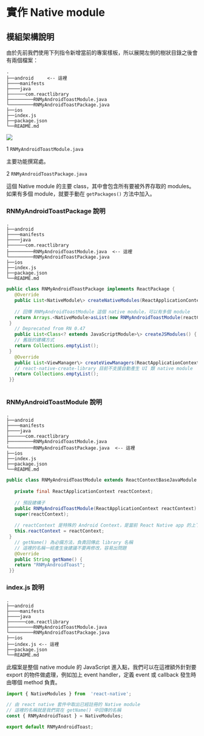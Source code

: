 # 實作 Native module

## 模組架構說明

由於先前我們使用下列指令新增當前的專案樣板，所以展開左側的樹狀目錄之後會有兩個檔案：

```.
.
├──android     <-- 這裡
├────manifests   
├────java        
├──────com.reactlibrary
├─────────RNMyAndroidToastModule.java 
└─────────RNMyAndroidToastPackage.java
├──ios        
├──index.js  
├──package.json
└──README.md
```

![](https://i.imgur.com/K696Ygs.png)

1 `RNMyAndroidToastModule.java`

主要功能撰寫處。

2 `RNMyAndroidToastPackage.java`

這個 Native module 的主要 class，其中會包含所有要被外界存取的 modules。如果有多個 module，就要手動在 `getPackages()` 方法中加入。

### RNMyAndroidToastPackage 說明

```.
.
├──android     
├────manifests   
├────java        
├──────com.reactlibrary
├─────────RNMyAndroidToastModule.java  <-- 這裡
└─────────RNMyAndroidToastPackage.java
├──ios        
├──index.js  
├──package.json
└──README.md
```

```java
public class RNMyAndroidToastPackage implements ReactPackage {  
   @Override  
   public List<NativeModule\> createNativeModules(ReactApplicationContext reactContext) {  
  
   // 回傳 RNMyAndroidToastModule 這個 native module，可以有多個 module  
   return Arrays.<NativeModule>asList(new RNMyAndroidToastModule(reactContext));  
 }  
   // Deprecated from RN 0.47  
   public List<Class<? extends JavaScriptModule>\> createJSModules() {  
   // 舊版的建構方式 
   return Collections.emptyList();  
 }  
   @Override  
   public List<ViewManager\> createViewManagers(ReactApplicationContext reactContext) {  
   // react-native-create-library 目前不支援自動產生 UI 類 native module  
   return Collections.emptyList();  
 }}
 
```

### RNMyAndroidToastModule 說明

```.
.
├──android     
├────manifests   
├────java        
├──────com.reactlibrary
├─────────RNMyAndroidToastModule.java  
└─────────RNMyAndroidToastPackage.java  <-- 這裡
├──ios        
├──index.js  
├──package.json
└──README.md
```

```java
public class RNMyAndroidToastModule extends ReactContextBaseJavaModule {  
  
   private final ReactApplicationContext reactContext;  
  
   // 預設建構子  
   public RNMyAndroidToastModule(ReactApplicationContext reactContext) {  
   super(reactContext);  
	 
   // reactContext 是特殊的 Android Context，是當前 React Native app 的上下文物件  
   this.reactContext = reactContext;  
 }  
   // getName() 為必備方法，負責回傳此 library 名稱
   // 這裡的名稱一經產生後建議不要再修改，容易出問題
   @Override  
   public String getName() {  
   return "RNMyAndroidToast";  
 }}

```

### index.js 說明

```.
.
├──android     
├────manifests   
├────java        
├──────com.reactlibrary
├─────────RNMyAndroidToastModule.java  
└─────────RNMyAndroidToastPackage.java 
├──ios        
├──index.js	<-- 這裡
├──package.json
└──README.md
```

此檔案是整個 native module 的 JavaScript 進入點，我們可以在這裡額外針對要 export 的物件做處理，例如加上 event handler，定義 event 或 callback 發生時由哪個 method 負責。

```javascript
import { NativeModules } from  'react-native';

// 由 react native 套件中取出已經註冊的 Native module
// 這裡的名稱就是我們寫在 getName() 中回傳的名稱
const { RNMyAndroidToast } = NativeModules;

export default RNMyAndroidToast;
```